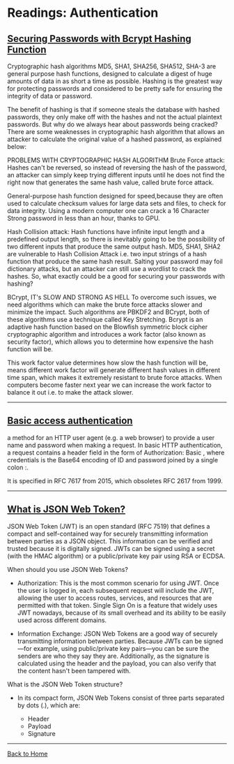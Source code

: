 # Readings: Authentication

## [Securing Passwords with Bcrypt Hashing Function](https://thehackernews.com/2014/04/securing-passwords-with-bcrypt-hashing.html)

<!-- ### Author -->

Cryptographic hash algorithms MD5, SHA1, SHA256, SHA512, SHA-3 are general purpose hash functions, designed to calculate a digest of huge amounts of data in as short a time as possible. Hashing is the greatest way for protecting passwords and considered to be pretty safe for ensuring the integrity of data or password.

The benefit of hashing is that if someone steals the database with hashed passwords, they only make off with the hashes and not the actual plaintext passwords. But why do we always hear about passwords being cracked? There are some weaknesses in cryptographic hash algorithm that allows an attacker to calculate the original value of a hashed password, as explained below:

PROBLEMS WITH CRYPTOGRAPHIC HASH ALGORITHM
Brute Force attack: Hashes can't be reversed, so instead of reversing the hash of the password, an attacker can simply keep trying different inputs until he does not find the right now that generates the same hash value, called brute force attack.

General-purpose hash function designed for speed,because they are often used to calculate checksum values for large data sets and files, to check for data integrity. Using a modern computer one can crack a 16 Character Strong password in less than an hour, thanks to GPU.

Hash Collision attack: Hash functions have infinite input length and a predefined output length, so there is inevitably going to be the possibility of two different inputs that produce the same output hash. MD5, SHA1, SHA2 are vulnerable to Hash Collision Attack i.e. two input strings of a hash function that produce the same hash result.
Salting your password may foil dictionary attacks, but an attacker can still use a wordlist to crack the hashes. So, what exactly could be a good for securing your passwords with hashing?

BCrypt, IT's SLOW AND STRONG AS HELL
To overcome such issues, we need algorithms which can make the brute force attacks slower and minimize the impact. Such algorithms are PBKDF2 and BCrypt, both of these algorithms use a technique called Key Stretching.
Bcrypt is an adaptive hash function based on the Blowfish symmetric block cipher cryptographic algorithm and introduces a work factor (also known as security factor), which allows you to determine how expensive the hash function will be.

This work factor value determines how slow the hash function will be, means different work factor will generate different hash values in different time span, which makes it extremely resistant to brute force attacks. When computers become faster next year we can increase the work factor to balance it out i.e. to make the attack slower.

---

## [Basic access authentication](https://en.wikipedia.org/wiki/Basic_access_authentication)

a method for an HTTP user agent (e.g. a web browser) to provide a user name and password when making a request. In basic HTTP authentication, a request contains a header field in the form of Authorization: Basic <credentials>, where credentials is the Base64 encoding of ID and password joined by a single colon :.

It is specified in RFC 7617 from 2015, which obsoletes RFC 2617 from 1999.


---

## [What is JSON Web Token?](https://jwt.io/introduction/)

JSON Web Token (JWT) is an open standard (RFC 7519) that defines a compact and self-contained way for securely transmitting information between parties as a JSON object. This information can be verified and trusted because it is digitally signed. JWTs can be signed using a secret (with the HMAC algorithm) or a public/private key pair using RSA or ECDSA.

When should you use JSON Web Tokens?

  - Authorization: This is the most common scenario for using JWT. Once the user is logged in, each subsequent request will include the JWT, allowing the user to access routes, services, and resources that are permitted with that token. Single Sign On is a feature that widely uses JWT nowadays, because of its small overhead and its ability to be easily used across different domains.

  - Information Exchange: JSON Web Tokens are a good way of securely transmitting information between parties. Because JWTs can be signed—for example, using public/private key pairs—you can be sure the senders are who they say they are. Additionally, as the signature is calculated using the header and the payload, you can also verify that the content hasn't been tampered with.

What is the JSON Web Token structure?

  - In its compact form, JSON Web Tokens consist of three parts separated by dots (.), which are:

    - Header
    - Payload
    - Signature






---

[Back to Home](https://pdariuslee.github.io/reading-notes/)
